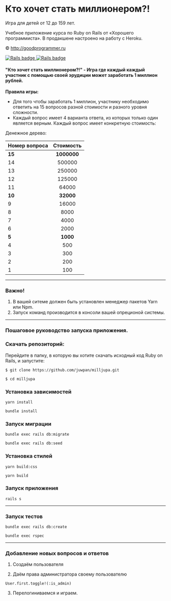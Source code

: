 # Кто хочет стать миллионером?!

Игра для детей от 12 до 159 лет.

Учебное приложение курса по Ruby on Rails от «Хорошего программиста». В продакшене настроено на работу с Heroku.

© http://goodprogrammer.ru

<div>
  <a href="https://rubyonrails.org">
    <img src="https://img.shields.io/badge/Rails-7.0.3-ff0000?logo=RubyonRails&logoColor=white&?style=for-the-badge"
    alt="Rails badge" />
  </a>
  <a href="https://rubyonrails.org">
    <img src="https://img.shields.io/badge/Ruby-3.0.2-ff0000?logo=Ruby&logoColor=white&?style=for-the-badge"
    alt="Rails badge" />
  </a>
</div>

#### "Кто хочет стать миллионером?!" - Игра где каждый каждый участник с помощью своей эрудиции может заработать 1 миллион рублей.

**Правила игры:**

- Для того чтобы заработать 1 миллион, участнику необходимо ответить на 15 вопросов разной стоимости и разного уровня сложности.
- Каждый вопрос имеет 4 варианта ответа, из которых только один является верным. Каждый вопрос имеет конкретную стоимость:

Денежное дерево:

| Номер вопроса | Стоимость  |
| ------------- |:----------:|
|   **15**      | **1000000**|
|     14        | 500000     |
|     13        | 250000     |
|     12        | 125000     |
|     11        | 64000      |
|   **10**      | **32000**  |
|     9         | 16000      |
|     8         | 8000       |
|     7         | 4000       |
|     6         | 2000       |
|   **5**       | **1000**   |
|     4         | 500        |
|     3         | 300        |
|     2         | 200        |
|     1         | 100        |


---
### Важно!
1. В вашей ситеме должен быть установлен менеджер пакетов Yarn или Npm.
2. Запуск команд производится в консоли вашей опреционой системы.

---
### Пошаговое руководство запуска приложения.

### Скачать репозиторий:

Перейдите в папку, в которую вы хотите скачать исходный код Ruby on Rails, и запустите:

```
$ git clone https://github.com/juwpan/milljupa.git

```
```
$ cd milljupa
```

### Установка зависимостей

```
yarn install
```
```
bundle install
```
### Запуск миграции

```
bundle exec rails db:migrate
```
```
bundle exec rails db:seed
```

### Установка стилей
```
yarn build:css
```
```
yarn build
```

### Запуск приложения

```
rails s
```
---

### Запуск тестов

```
bundle exec rails db:create
```

```
bundle exec rspec
```
---

### Добавление новых вопросов и ответов

1. Создаём пользователя

2. Даём права администратора своему пользователю

```
User.first.toggle!(:is_admin)
```
3. Перелогиниваемся и играем.
